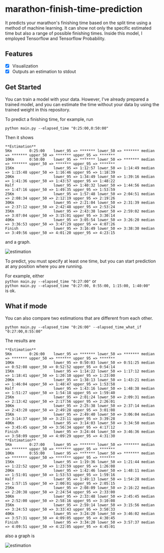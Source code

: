 # marathon-finish-time-prediction
It predicts your marathon's finishing time based on the split time using a method of machine learning. It can show not only the specific estimated time but also a range of possible finishing times. Inside this model, I employed Tensorflow and Tensorflow Probability.

## Features
- [x] Visualization
- [x] Outputs an estimation to stdout

## Get Started
You can train a model with your data. However, I've already prepared a trained model, and you can estimate the time without your data by using the trained weight in this repository.  

To predict a finishing time, for example, run  

```python main.py --elapsed_time "0:25:00,0:50:00"```  

Then it shows
```
**Estimation**
5Km        0:25:00    lower_95 => ******* lower_50 => ******* median => ******* upper_50 => ******* upper_95 => *******
10Km       0:50:00    lower_95 => ******* lower_50 => ******* median => ******* upper_50 => ******* upper_95 => *******
15Km                  lower_95 => 1:12:57 lower_50 => 1:14:49 median => 1:15:48 upper_50 => 1:16:46 upper_95 => 1:18:39
20Km                  lower_95 => 1:34:49 lower_50 => 1:39:16 median => 1:41:36 upper_50 => 1:43:57 upper_95 => 1:48:22
Half                  lower_95 => 1:40:32 lower_50 => 1:44:56 median => 1:47:16 upper_50 => 1:49:35 upper_95 => 1:53:59
25Km                  lower_95 => 1:57:48 lower_50 => 2:04:51 median => 2:08:34 upper_50 => 2:12:19 upper_95 => 2:19:26
30Km                  lower_95 => 2:21:04 lower_50 => 2:31:39 median => 2:37:12 upper_50 => 2:42:48 upper_95 => 2:53:24
35Km                  lower_95 => 2:43:38 lower_50 => 2:59:02 median => 3:07:04 upper_50 => 3:15:01 upper_95 => 3:30:14
40Km                  lower_95 => 3:05:54 lower_50 => 3:26:20 median => 3:36:53 upper_50 => 3:47:29 upper_95 => 4:07:26
Finish                lower_95 => 3:16:49 lower_50 => 3:38:30 median => 3:49:56 upper_50 => 4:01:20 upper_95 => 4:23:15
```
and a graph.

![estimation](https://user-images.githubusercontent.com/38364983/129465869-c1d2c398-41dd-4fab-97c3-3f8f15e67bb9.jpg)

To predict, you must specify at least one time, but you can start prediction at any position where you are running.


For example, either  
```python main.py --elapsed_time "0:27:00"``` 
or  
```python main.py --elapsed_time "0:27:00, 0:55:00, 1:15:00, 1:40:00"```  
is ok.


## What if mode
You can also compare two estimations that are different from each other. 


```python main.py --elapsed_time "0:26:00" --elapsed_time_what_if "0:27:00,0:55:00"``` 

The results are
```
**Estimation**
5Km        0:26:00    lower_95 => ******* lower_50 => ******* median => ******* upper_50 => ******* upper_95 => *******
10Km                  lower_95 => 0:50:03 lower_50 => 0:51:25 median => 0:52:08 upper_50 => 0:52:52 upper_95 => 0:54:14
15Km                  lower_95 => 1:14:22 lower_50 => 1:17:12 median => 1:18:41 upper_50 => 1:20:10 upper_95 => 1:23:00
20Km                  lower_95 => 1:38:13 lower_50 => 1:43:21 median => 1:46:04 upper_50 => 1:48:47 upper_95 => 1:53:58
Half                  lower_95 => 1:43:16 lower_50 => 1:48:38 median => 1:51:27 upper_50 => 1:54:18 upper_95 => 1:59:40
25Km                  lower_95 => 2:01:24 lower_50 => 2:09:31 median => 2:13:42 upper_50 => 2:17:56 upper_95 => 2:26:01
30Km                  lower_95 => 2:25:38 lower_50 => 2:37:14 median => 2:43:20 upper_50 => 2:49:28 upper_95 => 3:01:08
35Km                  lower_95 => 2:49:40 lower_50 => 3:06:04 median => 3:14:37 upper_50 => 3:23:11 upper_95 => 3:39:28
40Km                  lower_95 => 3:14:03 lower_50 => 3:34:50 median => 3:45:45 upper_50 => 3:56:34 upper_95 => 4:17:12
Finish                lower_95 => 3:24:44 lower_50 => 3:46:36 median => 3:58:09 upper_50 => 4:09:29 upper_95 => 4:31:30
**Estimation**
5Km        0:27:00    lower_95 => ******* lower_50 => ******* median => ******* upper_50 => ******* upper_95 => *******
10Km       0:55:00    lower_95 => ******* lower_50 => ******* median => ******* upper_50 => ******* upper_95 => *******
15Km                  lower_95 => 1:19:36 lower_50 => 1:21:44 median => 1:22:52 upper_50 => 1:23:59 upper_95 => 1:26:08
20Km                  lower_95 => 1:42:46 lower_50 => 1:48:11 median => 1:51:01 upper_50 => 1:53:53 upper_95 => 1:59:16
Half                  lower_95 => 1:49:13 lower_50 => 1:54:28 median => 1:57:15 upper_50 => 2:00:01 upper_95 => 2:05:15
25Km                  lower_95 => 2:08:09 lower_50 => 2:16:22 median => 2:20:38 upper_50 => 2:24:54 upper_95 => 2:33:00
30Km                  lower_95 => 2:33:48 lower_50 => 2:45:45 median => 2:52:00 upper_50 => 2:58:16 upper_95 => 3:10:08
35Km                  lower_95 => 2:59:14 lower_50 => 3:15:56 median => 3:24:53 upper_50 => 3:33:43 upper_95 => 3:50:33
40Km                  lower_95 => 3:24:20 lower_50 => 3:46:02 median => 3:57:31 upper_50 => 4:09:05 upper_95 => 4:30:45
Finish                lower_95 => 3:34:20 lower_50 => 3:57:37 median => 4:09:51 upper_50 => 4:22:05 upper_95 => 4:45:01
```
also a graph is

![estimation](https://user-images.githubusercontent.com/38364983/129465880-ff55b09c-d9cc-41c4-8e63-342ffe531c68.jpg)

